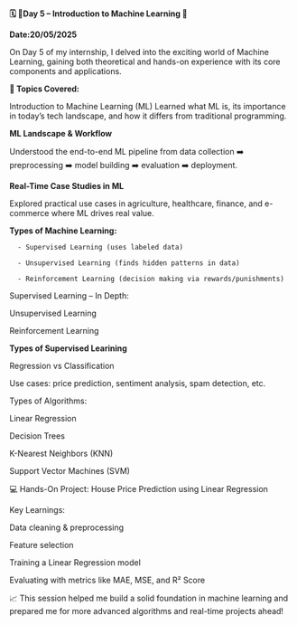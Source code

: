 **🗓 📘Day 5 – Introduction to Machine Learning 🚀**

**Date:20/05/2025**

On Day 5 of my internship, I delved into the exciting world of Machine Learning, gaining both theoretical and hands-on experience with its core components and applications.

**🧠 Topics Covered:**

Introduction to Machine Learning (ML)
Learned what ML is, its importance in today’s tech landscape, and how it differs from traditional programming.

**ML Landscape & Workflow**

Understood the end-to-end ML pipeline from data collection ➡️ preprocessing ➡️ model building ➡️ evaluation ➡️ deployment.

**Real-Time Case Studies in ML**

Explored practical use cases in agriculture, healthcare, finance, and e-commerce where ML drives real value.

**Types of Machine Learning:**

      - Supervised Learning (uses labeled data)

      - Unsupervised Learning (finds hidden patterns in data)

      - Reinforcement Learning (decision making via rewards/punishments)

Supervised Learning – In Depth:

Unsupervised Learning 

Reinforcement Learning

**Types of Supervised Learining**

Regression vs Classification

Use cases: price prediction, sentiment analysis, spam detection, etc.

Types of Algorithms:

Linear Regression

Decision Trees

K-Nearest Neighbors (KNN)

Support Vector Machines (SVM)


💻 Hands-On Project: House Price Prediction using Linear Regression

Key Learnings:

Data cleaning & preprocessing

Feature selection

Training a Linear Regression model

Evaluating with metrics like MAE, MSE, and R² Score

📈 This session helped me build a solid foundation in machine learning and prepared me for more advanced algorithms and real-time projects ahead!
